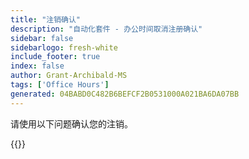 ```yaml
---
title: "注销确认"
description: "自动化套件 - 办公时间取消注册确认"
sidebar: false
sidebarlogo: fresh-white
include_footer: true
index: false
author: Grant-Archibald-MS
tags: ['Office Hours']
generated: 04BABD0C482B6BEFCF2B0531000A021BA6DA07BB
---
```


请使用以下问题确认您的注销。

{{<questions name="/content/zh-hans/office-hours/unregister-confirm.json" completed="感谢您完成取消注册确认" showNavigationButtons="false" locale="zh-hans">}}
